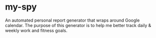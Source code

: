 # my-spy
An automated personal report generator that wraps around Google calendar. The purpose of this generator is to help me better track daily &amp; weekly work and fitness goals.
